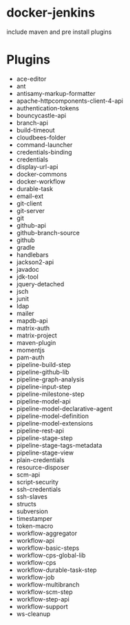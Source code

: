 # docker-jenkins

include maven and pre install plugins

# Plugins
* ace-editor
* ant
* antisamy-markup-formatter
* apache-httpcomponents-client-4-api
* authentication-tokens
* bouncycastle-api
* branch-api
* build-timeout
* cloudbees-folder
* command-launcher
* credentials-binding
* credentials
* display-url-api
* docker-commons
* docker-workflow
* durable-task
* email-ext
* git-client
* git-server
* git
* github-api
* github-branch-source
* github
* gradle
* handlebars
* jackson2-api
* javadoc
* jdk-tool
* jquery-detached
* jsch
* junit
* ldap
* mailer
* mapdb-api
* matrix-auth
* matrix-project
* maven-plugin
* momentjs
* pam-auth
* pipeline-build-step
* pipeline-github-lib
* pipeline-graph-analysis
* pipeline-input-step
* pipeline-milestone-step
* pipeline-model-api
* pipeline-model-declarative-agent
* pipeline-model-definition
* pipeline-model-extensions
* pipeline-rest-api
* pipeline-stage-step
* pipeline-stage-tags-metadata
* pipeline-stage-view
* plain-credentials
* resource-disposer
* scm-api
* script-security
* ssh-credentials
* ssh-slaves
* structs
* subversion
* timestamper
* token-macro
* workflow-aggregator
* workflow-api
* workflow-basic-steps
* workflow-cps-global-lib
* workflow-cps
* workflow-durable-task-step
* workflow-job
* workflow-multibranch
* workflow-scm-step
* workflow-step-api
* workflow-support
* ws-cleanup
